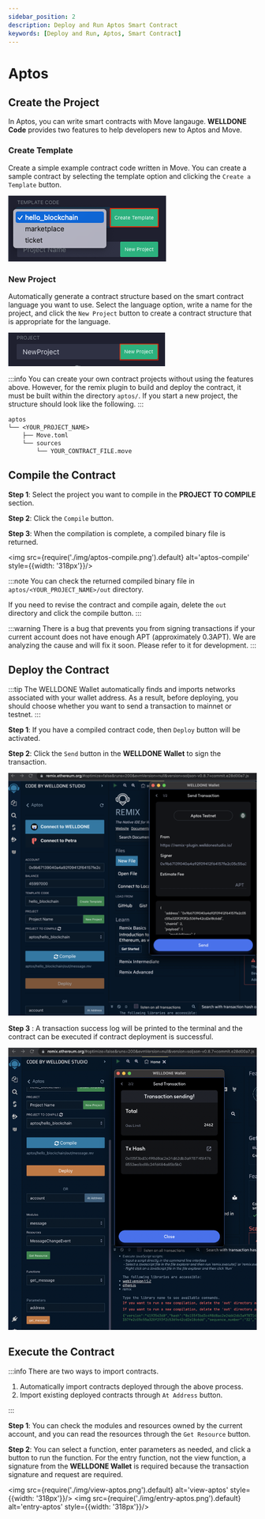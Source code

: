 ```yaml
---
sidebar_position: 2
description: Deploy and Run Aptos Smart Contract
keywords: [Deploy and Run, Aptos, Smart Contract]
---
```


# Aptos

## Create the Project

In Aptos, you can write smart contracts with Move langauge. **WELLDONE Code** provides two features to help developers new to Aptos and Move.

### Create Template

Create a simple example contract code written in Move. You can create a sample contract by selecting the template option and clicking the `Create a Template` button.

![template-code-aptos](img/template-code-aptos.png?raw=true 'template-code-aptos')

### New Project

Automatically generate a contract structure based on the smart contract language you want to use. Select the language option, write a name for the project, and click the `New Project` button to create a contract structure that is appropriate for the language.

![new-project-aptos](img/new-project-aptos.png?raw=true 'new-project-aptos')

:::info
You can create your own contract projects without using the features above. However, for the remix plugin to build and deploy the contract, it must be built within the directory `aptos/`. If you start a new project, the structure should look like the following.
:::

  ```
  aptos
  └── <YOUR_PROJECT_NAME>
      ├── Move.toml
      └── sources
          └── YOUR_CONTRACT_FILE.move
  ```

## Compile the Contract

**Step 1**: Select the project you want to compile in the **PROJECT TO COMPILE** section.

**Step 2**: Click the `Compile` button.

**Step 3**: When the compilation is complete, a compiled binary file is returned.

<img src={require('./img/aptos-compile.png').default} alt='aptos-compile' style={{width: '318px'}}/>


:::note
You can check the returned compiled binary file in `aptos/<YOUR_PROJECT_NAME>/out` directory.

If you need to revise the contract and compile again, delete the `out` directory and click the compile button.
:::

:::warning 
There is a bug that prevents you from signing transactions if your current account does not have enough APT (approximately 0.3APT). We are analyzing the cause and will fix it soon. Please refer to it for development. :::

## Deploy the Contract
:::tip The WELLDONE Wallet automatically finds and imports networks associated with your wallet address. As a result, before deploying, you should choose whether you want to send a transaction to mainnet or testnet. :::

**Step 1**: If you have a compiled contract code, then `Deploy` button will be activated.

**Step 2**: Click the `Send` button in the **WELLDONE Wallet** to sign the transaction.

![Deploy](img/deploy-aptos.png?raw=true 'Deploy')

**Step 3**
: A transaction success log will be printed to the terminal and the contract can be executed if contract deployment is successful.

![Deploy](img/deployed-contract-aptos.png?raw=true 'Deploy')

## Execute the Contract

:::info
There are two ways to import contracts.

1. Automatically import contracts deployed through the above process.
2. Import existing deployed contracts through `At Address` button.

:::

**Step 1**: You can check the modules and resources owned by the current account, and you can read the resources through the `Get Resource` button.

**Step 2**: You can select a function, enter parameters as needed, and click a button to run the function. For the entry function, not the view function, a signature from the **WELLDONE Wallet** is required because the transaction signature and request are required.

<img src={require('./img/view-aptos.png').default} alt='view-aptos' style={{width: '318px'}}/>
<img src={require('./img/entry-aptos.png').default} alt='entry-aptos' style={{width: '318px'}}/>